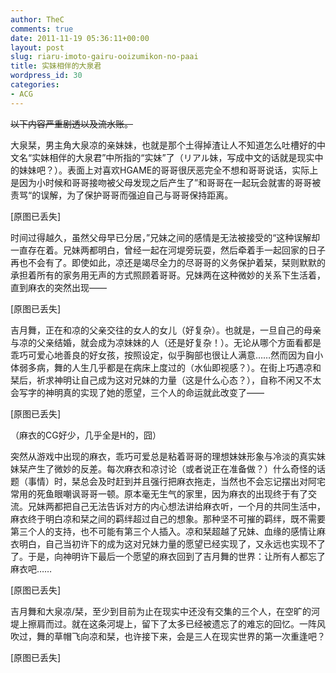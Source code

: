 ```yaml
---
author: TheC
comments: true
date: 2011-11-19 05:36:11+00:00
layout: post
slug: riaru-imoto-gairu-ooizumikon-no-paai
title: 实妹相伴的大泉君
wordpress_id: 30
categories:
- ACG
---
```


<del>以下内容严重剧透以及流水账。</del>

大泉栞，男主角大泉凉的亲妹妹，也就是那个土得掉渣让人不知道怎么吐槽好的中文名“实妹相伴的大泉君”中所指的“实妹”了（リアル妹，写成中文的话就是现实中的妹妹吧？）。表面上对喜欢HGAME的哥哥很厌恶完全不想和哥哥说话，实际上是因为小时候和哥哥接吻被父母发现之后产生了”和哥哥在一起玩会就害的哥哥被责骂“的误解，为了保护哥哥而强迫自己与哥哥保持距离。



<p class="image-placeholder">[原图已丢失]</p>

时间过得越久，虽然父母早已分居，”兄妹之间的感情是无法被接受的“这种误解却一直存在着。兄妹两都明白，曾经一起在河堤旁玩耍，然后牵着手一起回家的日子再也不会有了。即使如此，凉还是竭尽全力的尽哥哥的义务保护着栞，栞则默默的承担着所有的家务用无声的方式照顾着哥哥。兄妹两在这种微妙的关系下生活着，直到麻衣的突然出现——

<p class="image-placeholder">[原图已丢失]</p>

吉月舞，正在和凉的父亲交往的女人的女儿（好复杂）。也就是，一旦自己的母亲与凉的父亲结婚，就会成为凉妹妹的人（还是好复杂！）。无论从哪个方面看都是乖巧可爱心地善良的好女孩，按照设定，似乎胸部也很让人满意……然而因为自小体弱多病，舞的人生几乎都是在病床上度过的（水仙即视感？）。在街上巧遇凉和栞后，祈求神明让自己成为这对兄妹的力量（这是什么心态？），自称不闲又不太会写字的神明真的实现了她的愿望，三个人的命运就此改变了——

<p class="image-placeholder">[原图已丢失]</p>

（麻衣的CG好少，几乎全是H的，囧）

突然从游戏中出现的麻衣，乖巧可爱总是粘着哥哥的理想妹妹形象与冷淡的真实妹妹栞产生了微妙的反差。每次麻衣和凉讨论（或者说正在准备做？）什么奇怪的话题（事情）时，栞总会及时赶到并且强行把麻衣拖走，当然也不会忘记摆出对阿宅常用的死鱼眼嘲讽哥哥一顿。原本毫无生气的家里，因为麻衣的出现终于有了交流。兄妹两都把自己无法告诉对方的内心想法讲给麻衣听，一个月的共同生活中，麻衣终于明白凉和栞之间的羁绊超过自己的想象。那种坚不可摧的羁绊，既不需要第三个人的支持，也不可能有第三个人插入。凉和栞超越了兄妹、血缘的感情让麻衣明白，自己当初许下的成为这对兄妹力量的愿望已经实现了，又永远也实现不了了。于是，向神明许下最后一个愿望的麻衣回到了吉月舞的世界：让所有人都忘了麻衣吧……

<p class="image-placeholder">[原图已丢失]</p>

吉月舞和大泉凉/栞，至少到目前为止在现实中还没有交集的三个人，在空旷的河堤上擦肩而过。就在这条河堤上，留下了太多已经被遗忘了的难忘的回忆。一阵风吹过，舞的草帽飞向凉和栞，也许接下来，会是三人在现实世界的第一次重逢吧？

<p class="image-placeholder">[原图已丢失]</p>
